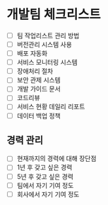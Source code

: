 # 개발팀 체크리스트
- [ ]  팀 작업리스트 관리 방법
- [ ]  버전관리 시스템 사용
- [ ]  배포 자동화
- [ ]  서비스 모니터링 시스템
- [ ]  장애처리 절차
- [ ]  보안 관제 시스템
- [ ]  개발 가이드 문서
- [ ]  코드리뷰
- [ ]  서비스 현황 데일리 리포트
- [ ]  데이터 백업 정책

## 경력 관리
- [ ]  현재까지의 경력에 대해 장단점
- [ ]  1년 후 갖고 싶은 경력
- [ ]  5년 후 갖고 싶은 경력
- [ ]  팀에서 자기 기여 정도
- [ ]  회사에서 자기 기여 정도
